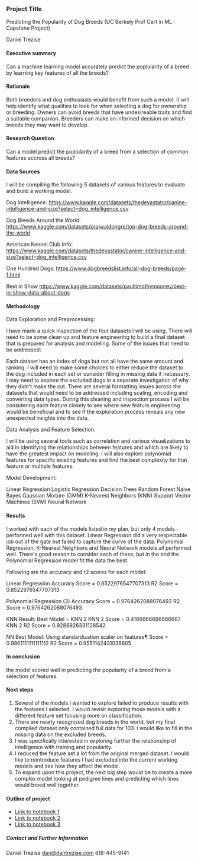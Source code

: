 ### Project Title
Predicting the Popularity of Dog Breeds
(UC Berkely Prof Cert in ML : Capstone Project)

Daniel Trezise

#### Executive summary
Can a machine learning model accurately predict the poplularity of a breed by learning key features of all the breeds?

#### Rationale
Both breeders and dog enthusiasts would benefit from such a model. 
It will help identify what qualities to look for when selecting a dog for ownership or breeding.
Owners can avoid breeds that have undesireable traits and find a suitable companion.
Breeders can make an informed decision on which breeds they may want to develop.

#### Research Question
Can a model predict the poplularity of a breed from a selection of common features accross all breeds?

#### Data Sources
I will be compiling the following 5 datasets of various features to evaluate and build a working model.

Dog Intelligence:
https://www.kaggle.com/datasets/thedevastator/canine-intelligence-and-size?select=dog_intelligence.csv

Dog Breeds Around the World:
https://www.kaggle.com/datasets/prajwaldongre/top-dog-breeds-around-the-world

American Kennel Club Info:
https://www.kaggle.com/datasets/thedevastator/canine-intelligence-and-size?select=dog_intelligence.csv

One Hundred Dogs:
https://www.dogbreedslist.info/all-dog-breeds/page-1.html

Best in Show
https://www.kaggle.com/datasets/paultimothymooney/best-in-show-data-about-dogs

#### Methodology

Data Exploration and Preprocessing:

I have made a quick inspection of the four datasets I will be using. There will need to be some clean up and feature engineering to build a final dataset that is prepared for analysis and modeling. Some of the issues that need to be addressed:

Each dataset has an index of dogs but not all have the same amount and ranking. I will need to make some choices to either reduce the dataset to the dog included in each set or consider filling in missing data if necessary. I may need to explore the excluded dogs in a separate investigation of why they didn’t make the cut.
There are several formatting issues across the datasets that would need to be addressed including scaling, encoding and converting data types.
During this cleaning and inspection process I will be considering each feature closely to see where new feature engineering would be beneficial and to see if the exploration process reveals any new unexpected insights into the data.

Data Analysis and Feature Selection:

I will be using several tools such as correlation and various visualizations to aid in identifying the relationships between features and which are likely to have the greatest impact on modeling.
I will also explore polynomial features for specific existing features and find the best complexity for that feature or multiple features.

Model Development:

Linear Regression
Logistic Regression
Decision Trees
Random Forest
Naive Bayes
Gaussian Mixture (GMM)
K-Nearest Neighbors (KNN)
Support Vector Machines (SVM)
Neural Network

#### Results

I worked with each of the models listed in my plan, but only 4 models performed well with this dataset.
Linear Regression did a very respectable job out of the gate but failed to capture the curve of the data.
Polynomial Regression, K-Nearest Neighbors and Neural Network models all performed well.
There's good reason to consider each of these, but in the end the Polynomial Regression model fit the data the best.

Following are the accuracy and r2 scores for each model:

Linear Regression
Accuracy Score = 0.8522976547707313       R2 Score = 0.8522976547707313

Polynomial Regression (3)
 Accuracy Score = 0.9764262088076493 R2 Score = 0.9764262088076493

KNN Result: Best Model = KNN 2
KNN 2 Score = 0.4166666666666667       KNN 2 R2 Score = 0.9288926331128542

NN Best Model: Using standardization scaler on features¶
Score = 0.9861111111111112       R2 Score = 0.9551142431038605

#### In conclusion
the model scored well in predicting the popularity of a breed from a selection of features.


#### Next steps
1. Several of the models I wanted to explore failed to produce results with the features I selected. I would revisit exploring those models with a different feature set focusing more on classification.
2. There are nearly recognized dog breeds in the world, but my final compiled dataset only contained full data for 103. I would like to fill in the missing data on the excluded breeds.
3. I was specifically interested in exploring further the relationship of intelligence with training and popularity.
4. I reduced the feature set a lot from the original merged dataset. I would like to reintroduce features I had excluded into the current working models and see how they affect the model.
5. To expand upon this project, the next big step would be to create a more complex model looking at pedigree lines and predicting which lines would breed well together.


#### Outline of project

- [Link to notebook 1]()
- [Link to notebook 2]()
- [Link to notebook 3]()


##### Contact and Further Information
Daniel Trezise
dan@dantrezise.com
818-445-9141 
